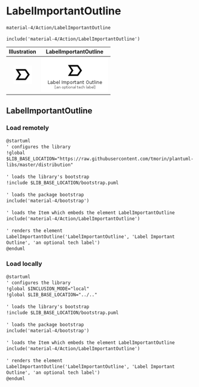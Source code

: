 # LabelImportantOutline


```text
material-4/Action/LabelImportantOutline
```

```text
include('material-4/Action/LabelImportantOutline')
```



| Illustration | LabelImportantOutline |
| :---: | :---: |
| ![illustration for Illustration](../../material-4/Action/LabelImportantOutline.png) | ![illustration for LabelImportantOutline](../../material-4/Action/LabelImportantOutline.Local.png) |




## LabelImportantOutline

### Load remotely
```plantuml
@startuml
' configures the library
!global $LIB_BASE_LOCATION="https://raw.githubusercontent.com/tmorin/plantuml-libs/master/distribution"

' loads the library's bootstrap
!include $LIB_BASE_LOCATION/bootstrap.puml

' loads the package bootstrap
include('material-4/bootstrap')

' loads the Item which embeds the element LabelImportantOutline
include('material-4/Action/LabelImportantOutline')

' renders the element
LabelImportantOutline('LabelImportantOutline', 'Label Important Outline', 'an optional tech label')
@enduml
```

### Load locally
```plantuml
@startuml
' configures the library
!global $INCLUSION_MODE="local"
!global $LIB_BASE_LOCATION="../.."

' loads the library's bootstrap
!include $LIB_BASE_LOCATION/bootstrap.puml

' loads the package bootstrap
include('material-4/bootstrap')

' loads the Item which embeds the element LabelImportantOutline
include('material-4/Action/LabelImportantOutline')

' renders the element
LabelImportantOutline('LabelImportantOutline', 'Label Important Outline', 'an optional tech label')
@enduml
```

